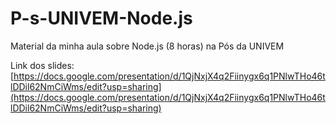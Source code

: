 # P-s-UNIVEM-Node.js
Material da minha aula sobre Node.js (8 horas) na Pós da UNIVEM


Link dos slides: [https://docs.google.com/presentation/d/1QjNxjX4q2Fiinygx6q1PNlwTHo46tlDDil62NmCiWms/edit?usp=sharing](https://docs.google.com/presentation/d/1QjNxjX4q2Fiinygx6q1PNlwTHo46tlDDil62NmCiWms/edit?usp=sharing)